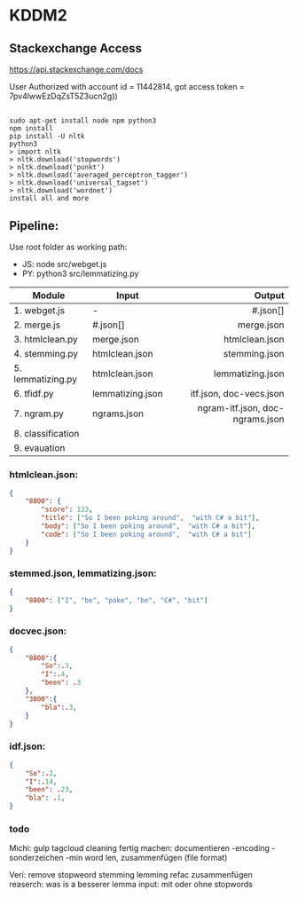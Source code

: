# KDDM2

## Stackexchange Access
https://api.stackexchange.com/docs

User Authorized with account id = 11442814, 
got access token = 7pv4lwwEzDqZsT5Z3ucn2g))

##
``` 
sudo apt-get install node npm python3
npm install
pip install -U nltk 
python3 
> import nltk
> nltk.download('stopwords')
> nltk.download('punkt')
> nltk.download('averaged_perceptron_tagger')
> nltk.download('universal_tagset')
> nltk.download('wordnet')
install all and more
```

## Pipeline:
Use root folder as working path:
- JS: node src/webget.js
- PY: python3 src/lemmatizing.py

| Module            | Input                 | Output              |
| ----------------- | --------------------- | -----------------:  |
| 1. webget.js      |  -                    | #.json[]
| 2. merge.js       |  #.json[]             | merge.json
| 3. htmlclean.py   |  merge.json           | htmlclean.json
| 4. stemming.py    |  htmlclean.json       | stemming.json
| 5. lemmatizing.py |  htmlclean.json       | lemmatizing.json
| 6. tfidf.py       |  lemmatizing.json     | itf.json, doc-vecs.json
| 7. ngram.py       |  ngrams.json          | ngram-itf.json, doc-ngrams.json
| 8. classification |
| 9. evauation      |


### htmlclean.json:
```json
{  
    "8800": {
        "score": 123,
        "title": ["So I been poking around",  "with C# a bit"],
        "body": ["So I been poking around",  "with C# a bit"],
        "code": ["So I been poking around",  "with C# a bit"]
    }
}
```

### stemmed.json, lemmatizing.json:
```json
{
    "8800": ["I", "be", "poke", "be", "C#", "bit"]
}
```

### docvec.json:
```json
{
    "8800":{
        "So":.3, 
        "I":.4,
        "been": .3
    },
    "3800":{
        "bla":.3,         
    }
}
```

### idf.json:
```json
{
    "So":.2, 
    "I":.14,
    "been": .23,
    "bla": .1,
}
```

### todo

Michi:
gulp
tagcloud
cleaning fertig machen: documentieren 
 -encoding
 -sonderzeichen
 -min word len, 
zusammenfügen (file format) 


Veri:
remove stopweord
stemming lemming refac
zusammenfügen
reaserch: was is a besserer lemma input: mit oder ohne stopwords
